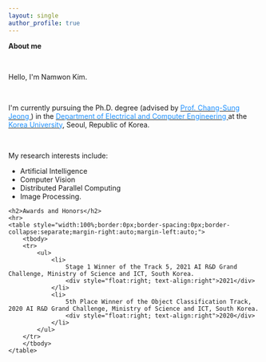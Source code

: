 ```yaml
---
layout: single
author_profile: true
---
```


**About me**

<br/>

Hello, I'm Namwon Kim.

<br/>

I'm currently pursuing the Ph.D. degree (advised by [<font color='dodgerblue'> Prof. Chang-Sung Jeong </font>](https://koreauniv.pure.elsevier.com/en/persons/chang-sung-jeong)) in the [<font color='dodgerblue'> Department of Electrical and Computer Engineering </font>](https://ee.korea.ac.kr/eng/main/main.html) at the [<font color='dodgerblue'> Korea University</font>](https://www.korea.edu/), Seoul, Republic of Korea.

<br/>

My research interests include:
- Artificial Intelligence
- Computer Vision
- Distributed Parallel Computing
- Image Processing.



<tr style="padding:0px">
  <td style="padding:0px">

    <h2>Awards and Honors</h2>
    <hr>
    <table style="width:100%;border:0px;border-spacing:0px;border-collapse:separate;margin-right:auto;margin-left:auto;">
        <tbody>
        <tr>
            <ul>
                <li>
                    Stage 1 Winner of the Track 5, 2021 AI R&D Grand Challenge, Ministry of Science and ICT, South Korea.
                    <div style="float:right; text-align:right">2021</div>
                </li>
                <li>
                    5th Place Winner of the Object Classification Track, 2020 AI R&D Grand Challenge, Ministry of Science and ICT, South Korea.
                    <div style="float:right; text-align:right">2020</div>
                </li>
            </ul>
        </tr>
        </tbody>
    </table>
  
  </td>
</tr>


<br/><br/><br/><br/>

<script type="text/javascript" id="clustrmaps" src="//cdn.clustrmaps.com/map_v2.js?cl=2d78ad&w=500&t=tt&d=9n7XmY2J_uslkPyd-OJqi7ZPT-U-vdL-bqFJ1LKAZEI&co=ffffff&ct=000000"></script>

